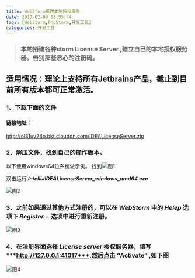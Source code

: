 ```yaml
---
title: WebStorm搭建本地授权服务
date: 2017-02-09 08:55:44
tags: [WebStorm,PhpStorm,开发工具]
categories: 开发工具
---
```

> ### 本地搭建各种storm License Server ,建立自己的本地授权服务器。告别那些恶心的注册码。

## 适用情况：理论上支持所有Jetbrains产品，截止到目前所有版本都可正常激活。
### 1、下载下面的文件
<!--more-->
#### 链接地址：
 http://ol31uv24o.bkt.clouddn.com/IDEALicenseServer.zip
### 2、解压文件，找到自己的操作版本。

以下使用windows64位系统做示例。
找到![图1](http://ol320xopj.bkt.clouddn.com/blog-webstorm-01.jpg)

双击运行 ***IntelliJIDEALicenseServer_windows_amd64.exe***

![图2](http://ol320xopj.bkt.clouddn.com/blog-webstorm-02.jpg)

### 3、之前如果通过其他方式注册的，可以在 ***WebStorm*** 中的 ***Helep*** 选项下 ***Register...*** 选项中进行重新注册。

![图3](http://ol320xopj.bkt.clouddn.com/blog-webstorm-03.jpg)

### 4、在注册界面选择 ***License server*** 授权服务器，填写 ***http://127.0.0.1:41017***,然后点击 “Activate” ,如下图
![图4](http://ol320xopj.bkt.clouddn.com/blog-webstorm-04.jpg)
